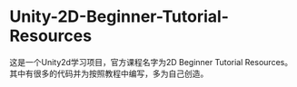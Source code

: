 # Unity-2D-Beginner-Tutorial-Resources
这是一个Unity2d学习项目，官方课程名字为2D Beginner Tutorial Resources。其中有很多的代码并为按照教程中编写，多为自己创造。
